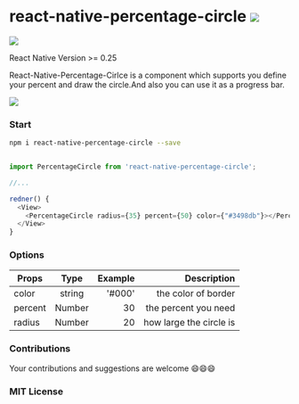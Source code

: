 # react-native-percentage-circle <img src="https://camo.githubusercontent.com/3968e0ea333f986243e5e631b01d1ee2f45552bd/68747470733a2f2f62616467652e667572792e696f2f6a732f72656163742d6e61746976652d7363726f6c6c61626c652d7461622d766965772e737667"/>



<img src="http://img1.vued.vanthink.cn/vuede4474d80623ab3d17f2ca5aeb1ccd194.png"/>

React Native Version >= 0.25

React-Native-Percentage-Cirlce is a component which supports you define your percent and draw the circle.And also you can use it as a progress bar.

<img src="http://img1.vued.vanthink.cn/vuedf1b06651f20be5c0ea28aded95f1e779.png"/>

### Start 

``` bash
npm i react-native-percentage-circle --save

```

``` js

import PercentageCircle from 'react-native-percentage-circle';

//...

redner() {
  <View>
    <PercentageCircle radius={35} percent={50} color={"#3498db"}></PercentageCircle>  
  </View>
}

```

### Options

| Props        | Type         | Example  | Description  |
| ------------- |:-------------:| -----:|----------:|
| color     | string | '#000' | the color of border |
| percent      | Number      |  30 | the percent you need |
| radius | Number     |    20 | how large the circle is |

### Contributions

Your contributions and suggestions are welcome 😄😄😄

### MIT License



